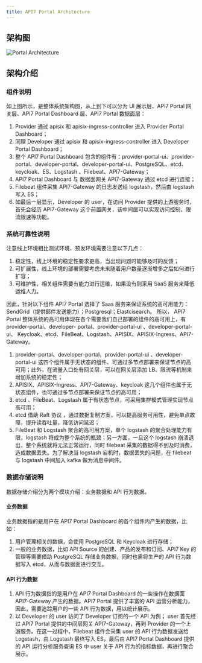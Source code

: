 ```yaml
---
title: API7 Portal Architecture
---
```



## 架构图

![Portal Architecture](https://static.apiseven.com/uploads/2023/08/24/TYB3EsnP_portal%20%E6%9E%B6%E6%9E%84%E5%95%8A.jpg
)


## 架构介绍


### 组件说明

如上图所示，是整体系统架构图，从上到下可以分为 UI 展示层、API7 Portal 网关层、API7 Portal Dashboard 层、API7 Portal 数据面层：
1. Provider 通过 apisix 和 apisix-ingress-controller 进入  Provider Portal Dashboard；
2. 同理 Developer 通过 apisix 和 apisix-ingress-controller 进入  Developer Portal Dashboard；
3. 整个 API7 Portal Dashboard 包含的组件有：provider-portal-ui、provider-portal、developer-portal、developer-portal-ui、PostgreSQL、etcd、keycloak、ES、Logstash 、Filebeat、API7-Gateway；
4. API7 Portal Dashboard  与 数据面网关 API7-Gateway 通过 etcd 进行连接；
5. Filebeat 组件采集 API7-Gateway 的日志发送给 logstash，然后由 logstash 写入 ES；
6. 如最后一层显示，Developer 的 user，在访问 Provider 提供的上游服务时，首先会经历 API7-Gateway 这个前置网关，该中间层可以实现访问控制、限流限速等功能。

### 系统可靠性说明

注意线上环境相比测试环境、预发环境需要注意以下几点：

1. 稳定性，线上环境的稳定性要求更高，当出现问题时能够及时的反馈；
2. 可扩展性，线上环境的部署需要考虑未来随着用户数量逐渐增多之后如何进行扩容；
3. 可维护性，相关组件需要有能力进行运维，如果没有则采用 SaaS 服务来降低运维人力。

因此，针对以下组件 API7 Portal 选择了 Saas 服务来保证系统的高可用能力：SendGrid（提供邮件发送能力）；Postgresql；Elastcisearch。
所以， API7 Portal 整体系统的高可用体现在各个需要我们自己部署的组件的高可用上，有 provider-portal、developer- portal、provider-portal-ui 、developer-portal-ui、 Keycloak、etcd、FileBeat、Logstash、APISIX、APISIX-Ingress、API7-Gateway。

1. provider-portal、developer-portal、provider-portal-ui 、developer-portal-ui 这四个组件属于无状态的组件、可通过多节点部署来保证节点的高可用；此外，在流量入口处有网关层，可以在网关层添加 LB、限流等机制来增加系统的稳定性；
2. APISIX、APISIX-Ingress、API7-Gateway、keycloak 这几个组件也属于无状态组件，也可通过多节点部署来保证节点的高可用；
3. etcd 、FileBeat、Logstash 属于有状态节点，可采用集群模式管理实现节点高可用；
4. etcd 借助 Raft 协议 ，通过数据复制方案，可以提高服务可用性，避免单点故障，提升读吞吐量，降低访问延迟；
5. FileBeat 和 Logstash 聚合的高可用方案，单个 logstash 的聚合处理能力有限，logstash 将成为整个系统的瓶颈；另一方面，一旦这个 logstash 崩溃退出，整个系统就将无法正常运行，同时 filebeat 采集的数据得不到及时消费，造成数据丢失。为了解决当 logstash 宕机时，数据丢失的问题，在 filebeat 与 logstash 中间加入 kafka 做为消息中间件。

### 数据存储说明

数据存储介绍分为两个模块介绍：业务数据和 API 行为数据。

#### 业务数据

业务数据指的是用户在 API7 Portal Dashboard 的各个组件内产生的数据，比如：
1. 用户管理相关的数据，会使用 PostgreSQL 和 Keycloak 进行存储；
2. 一般的业务数据，比如 API Source 的创建、产品的发布和订阅、API7 Key 的管理等需要借助 PostgreSQL 存储业务数据，同时也需将生产的 API 行为数据写入 etcd，从而与数据面进行交互。

#### API 行为数据

1. API 行为数据指的是用户在 API7 Portal Dashboard 的一些操作在数据面 API7-Gateway 产生的数据。API7 Portal 提供了丰富的 API 运营分析能力，因此，需要追踪用户的一些 API 行为数据，用以统计展示。
2. 以 Developer 的 user 访问了 Developer 订阅的一个 API 为例； user 首先经过 API7 Portal  提供的中间层网关 API7-Gateway，再到 Provider 的一个上游服务。在这一过程中，Filebeat 组件会采集 user 的 API 行为数据发送给 Logstash，由 Logstash 最终写入 ES，最后由 API7 Portal Dashboard 提供的 API 运行分析服务查询 ES 中 user 关于 API 行为的指标数据，再进行聚合展示。
